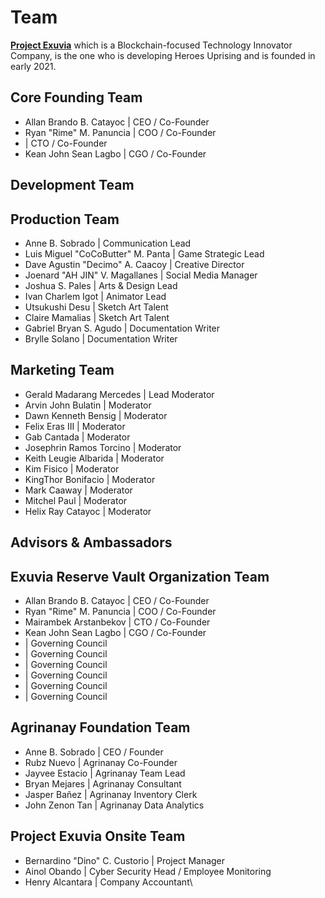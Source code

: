 # Team

[**Project Exuvia**](https://exuvia.network) which is a Blockchain-focused Technology Innovator Company, is the one who is developing Heroes Uprising and is founded in early 2021.



## Core Founding Team

* Allan Brando B. Catayoc | CEO / Co-Founder
* Ryan "Rime" M. Panuncia | COO / Co-Founder
* &#x20;\| CTO / Co-Founder
* Kean John Sean Lagbo | CGO / Co-Founder

## Development Team



## Production Team

* Anne B. Sobrado | Communication Lead
* Luis Miguel "CoCoButter" M. Panta | Game Strategic Lead
* Dave Agustin "Decimo" A. Caacoy | Creative Director
* Joenard "AH JIN" V. Magallanes | Social Media Manager
* Joshua S. Pales | Arts & Design Lead
* Ivan Charlem Igot | Animator Lead&#x20;
* Utsukushi Desu | Sketch Art Talent&#x20;
* Claire Mamalias | Sketch Art Talent&#x20;
* Gabriel Bryan S. Agudo | Documentation Writer
* Brylle Solano | Documentation Writer

## Marketing Team

* Gerald Madarang Mercedes | Lead Moderator
* Arvin John Bulatin | Moderator
* Dawn Kenneth Bensig | Moderator
* Felix Eras III | Moderator
* Gab Cantada | Moderator
* Josephrin Ramos Torcino | Moderator
* Keith Leugie Albarida | Moderator
* Kim Fisico | Moderator
* KingThor Bonifacio | Moderator
* Mark Caaway | Moderator
* Mitchel Paul | Moderator
* Helix Ray Catayoc | Moderator

## Advisors & Ambassadors&#x20;

## Exuvia Reserve Vault Organization Team

* Allan Brando B. Catayoc | CEO / Co-Founder
* Ryan "Rime" M. Panuncia | COO / Co-Founder
* Mairambek Arstanbekov | CTO / Co-Founder
* Kean John Sean Lagbo | CGO / Co-Founder
* &#x20;\| Governing Council
* &#x20;\| Governing Council
* &#x20;\| Governing Council
* &#x20;\| Governing Council
* &#x20;\| Governing Council
* &#x20;\| Governing Council

## Agrinanay Foundation Team

* Anne B. Sobrado | CEO / Founder
* Rubz Nuevo | Agrinanay Co-Founder
* Jayvee Estacio | Agrinanay Team Lead
* Bryan Mejares | Agrinanay Consultant
* Jasper Bañez | Agrinanay Inventory Clerk
* John Zenon Tan | Agrinanay Data Analytics

## Project Exuvia Onsite Team

* Bernardino "Dino" C. Custorio | Project Manager
* Ainol Obando | Cyber Security Head / Employee Monitoring
* Henry Alcantara | Company Accountant\
